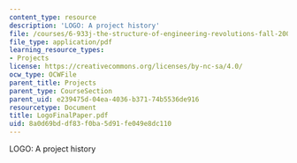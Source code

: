 ```yaml
---
content_type: resource
description: 'LOGO: A project history'
file: /courses/6-933j-the-structure-of-engineering-revolutions-fall-2001/8a0d69bddf83f0ba5d91fe049e8dc110_LogoFinalPaper.pdf
file_type: application/pdf
learning_resource_types:
- Projects
license: https://creativecommons.org/licenses/by-nc-sa/4.0/
ocw_type: OCWFile
parent_title: Projects
parent_type: CourseSection
parent_uid: e239475d-04ea-4036-b371-74b5536de916
resourcetype: Document
title: LogoFinalPaper.pdf
uid: 8a0d69bd-df83-f0ba-5d91-fe049e8dc110
---
```

LOGO: A project history